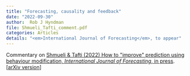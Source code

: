 ```yaml
---
title: "Forecasting, causality and feedback"
date: "2022-09-30"
author:  Rob J Hyndman
file: Shmueli_Tafti_comment.pdf
categories: Articles
details: "<em>International Journal of Forecasting</em>, to appear"
---
```


Commentary on [Shmueli & Tafti (2022) How to "improve" prediction using behaviour modification, *International Journal of Forecasting*, in press](https://doi.org/10.1016/j.ijforecast.2022.07.008). [[arXiv version](https://arxiv.org/abs/2008.12138)]
